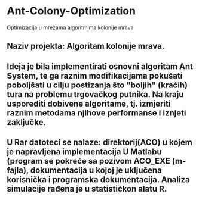 # Ant-Colony-Optimization
Optimizacija u mrežama algoritmima kolonije mrava

Naziv projekta: Algoritam kolonije mrava. 
-------------------------------------------------------------------------
Ideja je bila implementirati osnovni algoritam Ant System,
te ga raznim modifikacijama pokušati poboljšati u cilju postizanja
što "boljih" (kraćih) tura na problemu trgovačkog putnika.
Na kraju usporediti dobivene algoritame, tj. izmjeriti raznim metodama
njihove performanse i iznjeti zaključke.
-------------------------------------------------------------------------
U Rar datoteci se nalaze: direktorij(ACO) u kojem je napravljena implementacija
U Matlabu (program se pokreće sa pozivom ACO_EXE (m-fajla), dokumentacija
u kojoj je uključena korisnička i programska dokumentacija. Analiza simulacije
rađena je u statističkon alatu R.
-------------------------------------------------------------------------

